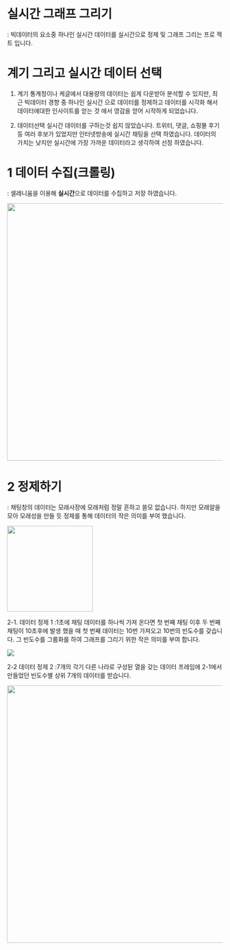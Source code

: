 # 실시간 그래프 그리기
: 빅데이터의 요소중 하나인 실시간 데이터를 실시간으로 정제 및 그래프 그리는 프로 젝트 입니다. 

# 계기 그리고 실시간 데이터 선택
1. 계기
통계청이나 케글에서 대용량의 데이터는 쉽게 다운받아 분석할 수 있지만, 최근 빅데이터 경향 중 하나인 실시간 으로 데이터를 정제하고 데이터를 시각화 해서 데이터에대한 인사이트를 얻는 것 에서 영감을 얻어 시작하게 되었습니다. 

2. 데이터선택
실시간 데이터를 구하는것 쉽지 않았습니다. 트위터, 댓글, 쇼핑몰 후기 등 여러 후보가 있었지만 인터넷방송에 실시간 채팅을 선택 하였습니다. 데이터의 가치는 낮지만 실시간에 가장 가까운 데이터라고 생각하여 선정 하였습니다.

# 1 데이터 수집(크롤링)
: 셀레니움을 이용해 **실시간**으로 데이터를 수집하고 저장 하였습니다.

<img src='https://user-images.githubusercontent.com/51067085/58445135-5d987380-8136-11e9-9f57-89ecf1f80998.jpg' width="600">



# 2 정제하기
: 채팅창의 데이터는 모래사장에 모래처럼 정말 흔하고 쓸모 없습니다. 하지만 모래알을 모아 모래성을 만들 듯 정제를 통해 데이터의 작은 의미를 부여 했습니다.

<img src='https://user-images.githubusercontent.com/51067085/58444072-4f942400-8131-11e9-8b26-c9dc127597b4.jpg' width="200" >


2-1. 데이터 정제 1
:1초에 채팅 데이터를 하나씩 가져 온다면 첫 번째 채팅 이후 두 번째 채팅이 10초후에 발생 했을 때 첫 번째 데이터는 10번 가져오고 10번의 빈도수를 갖습니다. 그 빈도수를 그룹화를 하여 그래프를 그리기 위한 작은 의미를 부여 합니다. 

<img src='https://user-images.githubusercontent.com/51067085/58446970-bb7c8980-813d-11e9-9fef-7f51234eef0c.png'>

2-2 데이터 정제 2
:7개의 각기 다른 나라로 구성된 열을 갖는 데이터 프레임에 2-1에서 만들었던 빈도수별 상위 7개의 데이터를 받습니다.

<img src='https://user-images.githubusercontent.com/51067085/58447857-ca187000-8140-11e9-8011-7dba8e045831.png' width="600" >



